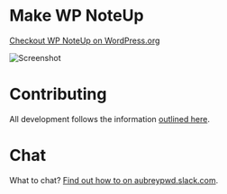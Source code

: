 # Make WP NoteUp

[Checkout WP NoteUp on WordPress.org](https://wordpress.org/plugins/wp-noteup/)

![Screenshot](https://cloudup.com/cKtfRa-MxFQ+)

# Contributing

All development follows the information [outlined here](https://github.com/aubreypwd/contributing).

# Chat

What to chat? [Find out how to on aubreypwd.slack.com](https://github.com/aubreypwd/contributing/blob/master/3.md).
